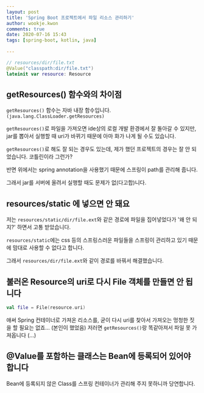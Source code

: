 ```yaml
---  
layout: post  
title: 'Spring Boot 프로젝트에서 파일 리소스 관리하기'  
author: wookje.kwon  
comments: true  
date: 2020-07-16 15:43  
tags: [spring-boot, kotlin, java]  
  
---  
```


```kotlin
// resources/dir/file.txt
@Value("classpath:dir/file.txt")
lateinit var resource: Resource
```

## getResources() 함수와의 차이점

`getResources()` 함수는 자바 내장 함수입니다. `(java.lang.ClassLoader.getResources)`  

`getResources()`로 파일을 가져오면 ide상의 로컬 개발 환경에서 잘 돌아갈 수 있지만, jar를 뽑아서 실행할 때 uri가 바뀌기 때문에 아마 화가 나게 될 수도 있습니다.  

`getResources()`로 해도 잘 되는 경우도 있는데, 제가 했던 프로젝트의 경우는 잘 안 되었습니다. 코틀린이라 그런가?  

반면 위에서는 spring annotation을 사용했기 때문에 스프링이 path를 관리해 줍니다.  

그래서 jar를 서버에 올려서 실행할 때도 문제가 없(다고합)니다.  

## resources/static 에 넣으면 안 돼요  

저는 `resources/static/dir/file.ext`와 같은 경로에 파일을 집어넣었다가 '왜 안 되지?' 하면서 고통 받았습니다.  

`resources/static`에는 css 등의 스프링스러운 파일들을 스프링이 관리하고 있기 때문에 맘대로 사용할 수 없다고 합니다.  

그래서 `resources/dir/file.ext`와 같이 경로를 바꿔서 해결했습니다.  

## 불러온 Resource의 uri로 다시 File 객체를 만들면 안 됩니다

```kotlin
val file = File(resource.uri)
```

애써 Spring 컨테이너로 가져온 리소스를, 굳이 다시 uri를 찾아서 가져오는 멍청한 짓을 할 필요는 없죠... (본인이 했었음) 저러면 `getResources()`랑 똑같아져서 파일 못 가져옵니다 (...)

## @Value를 포함하는 클래스는 Bean에 등록되어 있어야 합니다

Bean에 등록되지 않은 Class를 스프링 컨테이너가 관리해 주지 못하니까 당연합니다.  